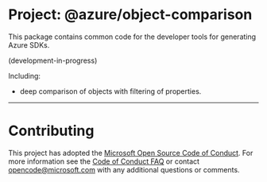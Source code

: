 # Project: @azure/object-comparison

This package contains common code for the developer tools for generating Azure SDKs.

(development-in-progress)

Including:
- deep comparison of objects with filtering of properties.

----

# Contributing

This project has adopted the [Microsoft Open Source Code of Conduct](https://opensource.microsoft.com/codeofconduct/). For more information see the [Code of Conduct FAQ](https://opensource.microsoft.com/codeofconduct/faq/) or contact [opencode@microsoft.com](mailto:opencode@microsoft.com) with any additional questions or comments.
